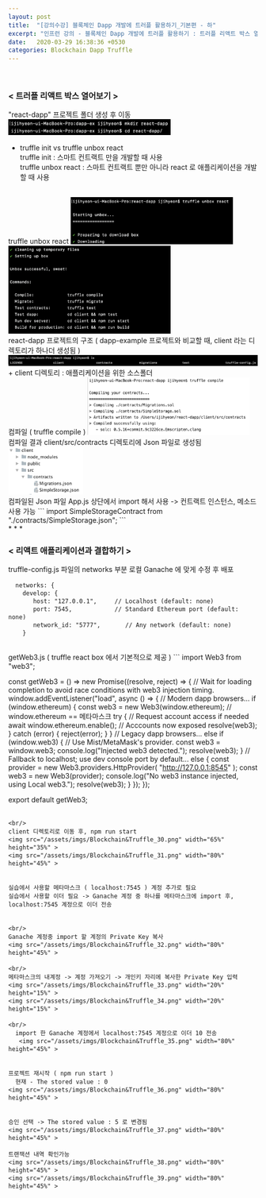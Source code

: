 ```yaml
---
layout: post
title:  "[강의수강] 블록체인 Dapp 개발에 트러플 활용하기_기본편 - 하"
excerpt: "인프런 강의 - 블록체인 Dapp 개발에 트러플 활용하기 : 트러플 리액트 박스 열어보기, 리액트 애플리케이션과 결합하기"
date:   2020-03-29 16:38:36 +0530
categories: Blockchain Dapp Truffle
---
```


<br/>

<h3>< 트러플 리액트 박스 열어보기 ></h3>
        
"react-dapp" 프로젝트 폴더 생성 후 이동  
<img src="/assets/imgs/Blockchain&Truffle_24.png" width="65%" height="40%" >

+ truffle init vs truffle unbox react  
        truffle init : 스마트 컨트랙트 만을 개발할 때 사용    
        truffle unbox react : 스마트 컨트랙트 뿐만 아니라 react 로 애플리케이션을 개발할 때 사용

<br/>
truffle unbox react  
<img src="/assets/imgs/Blockchain&Truffle_25.png" width="65%" height="35%" >
<img src="/assets/imgs/Blockchain&Truffle_26.png" width="65%" height="35%" >

<br/>
react-dapp 프로젝트의 구조 ( dapp-example 프로젝트와 비교할 때, client 라는 디렉토리가 하나더 생성됨 )   
<img src="/assets/imgs/Blockchain&Truffle_27.png" width="120%" height="100%" >
+ client 디렉토리 : 애플리케이션을 위한 소스폴더  

<br/>
컴파일 ( truffle compile )  
<img src="/assets/imgs/Blockchain&Truffle_28.png" width="65%" height="35%" >  

<br/>
컴파일 결과 client/src/contracts 디렉토리에 Json 파일로 생성됨  
<img src="/assets/imgs/Blockchain&Truffle_29.png" width="30%" height="20%" > 

<br/>
컴파일된 Json 파일 App.js 상단에서 import 해서 사용  
        -> 컨트랙트 인스턴스, 메소드 사용 가능  
```
import SimpleStorageContract from "./contracts/SimpleStorage.json";
```

<br/>
* * *
<br/>
<h3>< 리액트 애플리케이션과 결합하기 ></h3>
        
truffle-config.js 파일의 networks 부분 로컬 Ganache 에 맞게 수정 후 배포
```
  networks: {
    develop: {
       host: "127.0.0.1",     // Localhost (default: none)
       port: 7545,            // Standard Ethereum port (default: none)
       network_id: "5777",       // Any network (default: none)
    }
```

<br/>
getWeb3.js ( truffle react box 에서 기본적으로 제공 )
```
import Web3 from "web3";

const getWeb3 = () =>
  new Promise((resolve, reject) => {
    // Wait for loading completion to avoid race conditions with web3 injection timing.
    window.addEventListener("load", async () => {
      // Modern dapp browsers...
      if (window.ethereum) {
        const web3 = new Web3(window.ethereum); // window.ethereum == 메타마스크
        try {
          // Request account access if needed
          await window.ethereum.enable();
          // Acccounts now exposed
          resolve(web3);
        } catch (error) {
          reject(error);
        }
      }
      // Legacy dapp browsers...
      else if (window.web3) {
        // Use Mist/MetaMask's provider.
        const web3 = window.web3;
        console.log("Injected web3 detected.");
        resolve(web3);
      }
      // Fallback to localhost; use dev console port by default...
      else {
        const provider = new Web3.providers.HttpProvider(
          "http://127.0.0.1:8545"
        );
        const web3 = new Web3(provider);
        console.log("No web3 instance injected, using Local web3.");
        resolve(web3);
      }
    });
  });

export default getWeb3;

```
 
<br/>
client 디렉토리로 이동 후, npm run start  
<img src="/assets/imgs/Blockchain&Truffle_30.png" width="65%" height="35%" >    
<img src="/assets/imgs/Blockchain&Truffle_31.png" width="80%" height="45%" > 


실습에서 사용할 메타마스크 ( localhost:7545 ) 계정 추가로 필요   
실습에서 사용할 이더 필요 -> Ganache 계정 중 하나를 메타마스크에 import 후, localhost:7545 계정으로 이더 전송     


<br/>
Ganache 계정중 import 할 계정의 Private Key 복사  
<img src="/assets/imgs/Blockchain&Truffle_32.png" width="80%" height="45%" >

<br/>
메타마스크의 내계정 -> 계정 가져오기 -> 개인키 자리에 복사한 Private Key 입력  
<img src="/assets/imgs/Blockchain&Truffle_33.png" width="20%" height="15%" >
<img src="/assets/imgs/Blockchain&Truffle_34.png" width="20%" height="15%" >

<br/>
  import 한 Ganache 계정에서 localhost:7545 계정으로 이더 10 전송   
   <img src="/assets/imgs/Blockchain&Truffle_35.png" width="80%" height="45%" >
   
   
프로젝트 재시작 ( npm run start )  
  현재 - The stored value : 0
<img src="/assets/imgs/Blockchain&Truffle_36.png" width="80%" height="45%" >


승인 선택 -> The stored value : 5 로 변경됨
<img src="/assets/imgs/Blockchain&Truffle_37.png" width="80%" height="45%" >
  
트랜잭션 내역 확인가능  
<img src="/assets/imgs/Blockchain&Truffle_38.png" width="80%" height="45%" >
<img src="/assets/imgs/Blockchain&Truffle_39.png" width="80%" height="45%" >









